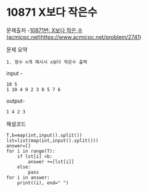 # 10871 X보다 작은수

문제출처 -[10871번: X보다 작은 수 (acmicpc.net)](https://www.acmicpc.net/problem/10871)https://www.acmicpc.net/problem/2741)

문제 요약 

 	1. 정수 n개 제시시 x보다 작은수 출력 

input - 

```
10 5
1 10 4 9 2 3 8 5 7 6
```

output-

```
1 4 2 3
```

해설코드 

```
T,b=map(int,input().split())
lst=list(map(int,input().split()))
answer=[]
for i in range(T):
    if lst[i] <b:
        answer +=[lst[i]]
    else:
        pass
for i in answer:
    print((i), end=" ")

```

